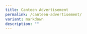 ```yaml
---
title: Canteen Advertisement
permalink: /canteen-advertisement/
variant: markdown
description: ""
---
```

